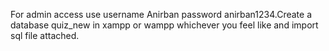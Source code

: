 
For admin access use username Anirban password anirban1234.Create a database quiz_new in xampp or wampp whichever you feel like and import sql file attached.
